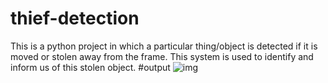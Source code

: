 # thief-detection

This is a python project in which a particular thing/object is detected if it is moved or stolen away from the frame. This system is used to identify and inform us of this stolen object.
#output
![img](https://user-images.githubusercontent.com/77968722/235314156-56409d98-479e-420d-9f4b-74644f837aab.png)

